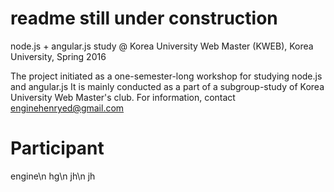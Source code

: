 # readme still under construction

node.js + angular.js study @ Korea University Web Master (KWEB), Korea University, Spring 2016 

The project initiated as a one-semester-long workshop for studying node.js and angular.js
It is mainly conducted as a part of a subgroup-study of Korea University Web Master's club.
For information, contact enginehenryed@gmail.com

# Participant
engine\n
hg\n
jh\n
jh

